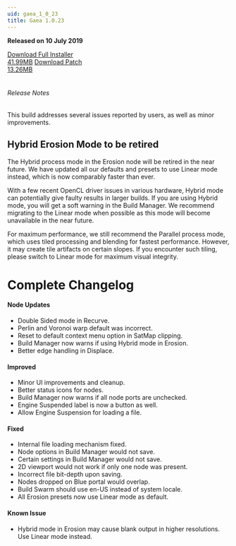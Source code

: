 ```yaml
---
uid: gaea_1_0_23
title: Gaea 1.0.23
---
```



**Released on 10 July 2019**

<div class="btn-group" role="group">
<a href="http://viridian.quadspinner.com/gaea/Gaea-1.0.23.exe" class="btn btn-dark">Download Full Installer<br />41.99MB</a>
<a href="http://viridian.quadspinner.com/gaea/Gaea-1.0.23P.exe" class="btn btn-dark">Download Patch<br />13.26MB</a>
</div></div></div>
<br><h6 class="ml-2">Release Notes</h6>
<div class="card">
<div class="card-body release-note">

This build addresses several issues reported by users, as well as minor improvements.

## Hybrid Erosion Mode to be retired
The Hybrid process mode in the Erosion node will be retired in the near future. We have updated all our defaults and presets to use Linear mode instead, which is now comparably faster than ever.

With a few recent OpenCL driver issues in various hardware, Hybrid mode can potentially give faulty results in larger builds. If you are using Hybrid mode, you will get a soft warning in the Build Manager. We recommend migrating to the Linear mode when possible as this mode will become unavailable in the near future.

For maximum performance, we still recommend the Parallel process mode, which uses tiled processing and blending for fastest performance. However, it may create tile artifacts on certain slopes. If you encounter such tiling, please switch to Linear mode for maximum visual integrity.

# Complete Changelog

#### Node Updates
- Double Sided mode in Recurve.
- Perlin and Voronoi warp default was incorrect.
- Reset to default context menu option in SatMap clipping.
- Build Manager now warns if using Hybrid mode in Erosion.
- Better edge handling in Displace.

#### Improved
- Minor UI improvements and cleanup.
- Better status icons for nodes.
- Build Manager now warns if all node ports are unchecked.
- Engine Suspended label is now a button as well.
- Allow Engine Suspension for loading a file.

#### Fixed
- Internal file loading mechanism fixed.
- Node options in Build Manager would not save.
- Certain settings in Build Manager would not save.
- 2D viewport would not work if only one node was present.
- Incorrect file bit-depth upon saving.
- Nodes dropped on Blue portal would overlap.
- Build Swarm should use en-US instead of system locale.
- All Erosion presets now use Linear mode as default.

#### Known Issue
- Hybrid mode in Erosion may cause blank output in higher resolutions. Use Linear mode instead.


